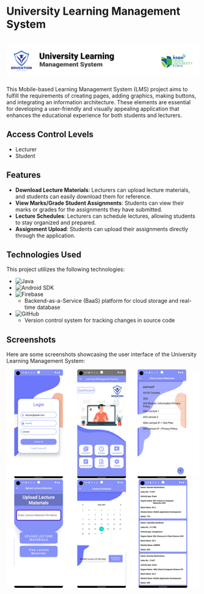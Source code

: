 # University Learning Management System
# <img src="Project Content/MAD_LMS-cover.jpg"> 


This Mobile-based Learning Management System (LMS) project aims to fulfill the requirements of creating pages, adding graphics, making buttons, and integrating an information architecture. These elements are essential for developing a user-friendly and visually appealing application that enhances the educational experience for both students and lecturers.

## Access Control Levels

- Lecturer
- Student

## Features

- **Download Lecture Materials**: Lecturers can upload lecture materials, and students can easily download them for reference.
- **View Marks/Grade Student Assignments**: Students can view their marks or grades for the assignments they have submitted.
- **Lecture Schedules**: Lecturers can schedule lectures, allowing students to stay organized and prepared.
- **Assignment Upload**: Students can upload their assignments directly through the application.

## Technologies Used

This project utilizes the following technologies:

- ![Java](https://img.shields.io/badge/-Java-orange?logo=java&logoColor=white&labelColor=007396)
- ![Android SDK](https://img.shields.io/badge/-Android%20SDK-green?logo=android&logoColor=white&labelColor=3DDC84)
- ![Firebase](https://img.shields.io/badge/-Firebase-yellow?logo=firebase&logoColor=white&labelColor=FFCA28)
  - Backend-as-a-Service (BaaS) platform for cloud storage and real-time database
- ![GitHub](https://img.shields.io/badge/-GitHub-black?logo=github&logoColor=white&labelColor=181717)
  - Version control system for tracking changes in source code

## Screenshots

Here are some screenshots showcasing the user interface of the University Learning Management System:

<img src="Project Content/pic1.png"> 
<img src="Project Content/pic2.png"> 
